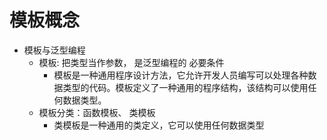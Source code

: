 # 模板概念

- 模板与泛型编程
    - 模板: 把类型当作参数， 是泛型编程的 必要条件
        - 模板是一种通用程序设计方法，它允许开发人员编写可以处理各种数据类型的代码。模板定义了一种通用的程序结构，该结构可以使用任何数据类型。
    - 模板分类：函数模板、 类模板
        - 类模板是一种通用的类定义，它可以使用任何数据类型